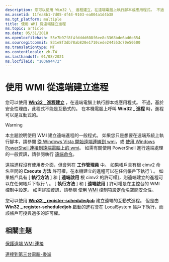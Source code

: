 ```yaml
---
description: 您可以使用 Win32 \_ 進程建立，在遠端電腦上執行腳本或應用程式。 不過，基於安全性理由，此程式不能是互動式的。 在 \_ 本機電腦上呼叫 Win32 進程時，進程可以是互動式的。
ms.assetid: 11fea8b1-7d05-4f44-9103-ea804a1d4b38
ms.tgt_platform: multiple
title: 使用 WMI 從遠端建立進程
ms.topic: article
ms.date: 05/31/2018
ms.openlocfilehash: 55e7b97f8f4fdddd608f6ee8c3368bde6ad6e854
ms.sourcegitcommit: 831e8f3db78ab820e1710cede244553c70e50500
ms.translationtype: MT
ms.contentlocale: zh-TW
ms.lasthandoff: 01/08/2021
ms.locfileid: "103694472"
---
```

# <a name="creating-processes-remotely-using-wmi"></a>使用 WMI 從遠端建立進程

您可以使用 [**Win32 \_ 進程建立**](/windows/desktop/CIMWin32Prov/create-method-in-class-win32-process) ，在遠端電腦上執行腳本或應用程式。 不過，基於安全性理由，此程式不能是互動式的。 在本機電腦上呼叫 **Win32 \_ 進程** 時，進程可以是互動式的。

> [!WARNING]
> 本主題說明使用 WMI 建立遠端進程的一般程式。 如果您只是想要在遠端系統上執行腳本，請參閱 [從 Windows Vista 開始遠端連線到 wmi](connecting-to-wmi-remotely-starting-with-vista.md)，或 [使用 Windows PowerShell 連接到遠端電腦上的 wmi](connecting-to-wmi-on-a-remote-computer-by-using-powershell.md)。 如需有關使用 PowerShell 進行遠端處理的一般資訊，請參閱執行 [遠端命令](https://technet.microsoft.com/library/dd819505.aspx)。

 

遠端進程沒有使用者介面，但會列在 **工作管理員** 中。 如果帳戶具有根 cimv2 命名空間的 **Execute 方法** 許可權，在本機建立的進程可以在任何帳戶下執行 \\ 。 如果帳戶具有 [ **執行方法** ] 和 [ **遠端啟用** 根 cimv2 的許可權]，則遠端建立的進程可以在任何帳戶下執行 \\ 。 [ **執行方法** ] 和 [ **遠端啟用** ] 許可權是在主控台的 WMI 控制中設定。 如需詳細資訊，請參閱 [使用 WMI 控制項設定命名空間安全性](setting-namespace-security-with-the-wmi-control.md)。

您可以使用 [**Win32 \_ register-scheduledjob**](/windows/desktop/CIMWin32Prov/create-method-in-class-win32-scheduledjob) 建立遠端的互動式進程。 但是由 **Win32 \_ register-scheduledjob** 啟動的進程會在 LocalSystem 帳戶下執行，而該帳戶可授與過多的許可權。

## <a name="related-topics"></a>相關主題

<dl> <dt>

[保護遠端 WMI 連接](securing-a-remote-wmi-connection.md)
</dt> <dt>

[連接到第三台電腦-委派](connecting-to-a-3rd-computer-delegation.md)
</dt> </dl>

 

 
